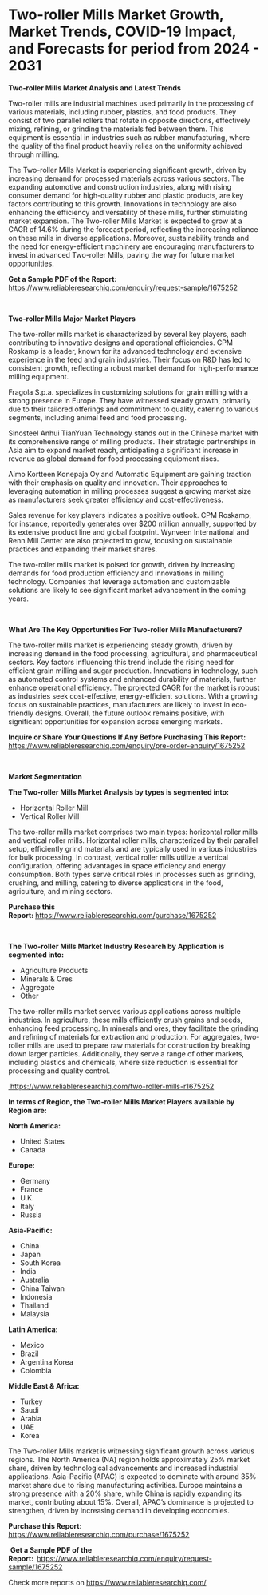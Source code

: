 <p><h1>Two-roller Mills Market Growth, Market Trends, COVID-19 Impact, and Forecasts for period from 2024 - 2031</h1></p><p><strong>Two-roller Mills Market Analysis and Latest Trends</strong></p>
<p><p>Two-roller mills are industrial machines used primarily in the processing of various materials, including rubber, plastics, and food products. They consist of two parallel rollers that rotate in opposite directions, effectively mixing, refining, or grinding the materials fed between them. This equipment is essential in industries such as rubber manufacturing, where the quality of the final product heavily relies on the uniformity achieved through milling.</p><p>The Two-roller Mills Market is experiencing significant growth, driven by increasing demand for processed materials across various sectors. The expanding automotive and construction industries, along with rising consumer demand for high-quality rubber and plastic products, are key factors contributing to this growth. Innovations in technology are also enhancing the efficiency and versatility of these mills, further stimulating market expansion. The Two-roller Mills Market is expected to grow at a CAGR of 14.6% during the forecast period, reflecting the increasing reliance on these mills in diverse applications. Moreover, sustainability trends and the need for energy-efficient machinery are encouraging manufacturers to invest in advanced Two-roller Mills, paving the way for future market opportunities.</p></p>
<p><strong>Get a Sample PDF of the Report:&nbsp;</strong> <a href="https://www.reliableresearchiq.com/enquiry/request-sample/1675252?utm_campaign=1082&utm_medium=2&utm_source=Github&utm_content=ia&utm_term=28122024&utm_id=two-roller-mills">https://www.reliableresearchiq.com/enquiry/request-sample/1675252</a></p>
<p>&nbsp;</p>
<p><strong>Two-roller Mills Major Market Players</strong></p>
<p><p>The two-roller mills market is characterized by several key players, each contributing to innovative designs and operational efficiencies. CPM Roskamp is a leader, known for its advanced technology and extensive experience in the feed and grain industries. Their focus on R&D has led to consistent growth, reflecting a robust market demand for high-performance milling equipment.</p><p>Fragola S.p.a. specializes in customizing solutions for grain milling with a strong presence in Europe. They have witnessed steady growth, primarily due to their tailored offerings and commitment to quality, catering to various segments, including animal feed and food processing.</p><p>Sinosteel Anhui TianYuan Technology stands out in the Chinese market with its comprehensive range of milling products. Their strategic partnerships in Asia aim to expand market reach, anticipating a significant increase in revenue as global demand for food processing equipment rises.</p><p>Aimo Kortteen Konepaja Oy and Automatic Equipment are gaining traction with their emphasis on quality and innovation. Their approaches to leveraging automation in milling processes suggest a growing market size as manufacturers seek greater efficiency and cost-effectiveness.</p><p>Sales revenue for key players indicates a positive outlook. CPM Roskamp, for instance, reportedly generates over $200 million annually, supported by its extensive product line and global footprint. Wynveen International and Renn Mill Center are also projected to grow, focusing on sustainable practices and expanding their market shares.</p><p>The two-roller mills market is poised for growth, driven by increasing demands for food production efficiency and innovations in milling technology. Companies that leverage automation and customizable solutions are likely to see significant market advancement in the coming years.</p></p>
<p>&nbsp;</p>
<p><strong>What Are The Key Opportunities For Two-roller Mills Manufacturers?</strong></p>
<p><p>The two-roller mills market is experiencing steady growth, driven by increasing demand in the food processing, agricultural, and pharmaceutical sectors. Key factors influencing this trend include the rising need for efficient grain milling and sugar production. Innovations in technology, such as automated control systems and enhanced durability of materials, further enhance operational efficiency. The projected CAGR for the market is robust as industries seek cost-effective, energy-efficient solutions. With a growing focus on sustainable practices, manufacturers are likely to invest in eco-friendly designs. Overall, the future outlook remains positive, with significant opportunities for expansion across emerging markets.</p></p>
<p><strong>Inquire or Share Your Questions If Any Before Purchasing This Report:</strong> <a href="https://www.reliableresearchiq.com/enquiry/pre-order-enquiry/1675252?utm_campaign=1082&utm_medium=2&utm_source=Github&utm_content=ia&utm_term=28122024&utm_id=two-roller-mills">https://www.reliableresearchiq.com/enquiry/pre-order-enquiry/1675252</a></p>
<p>&nbsp;</p>
<p><strong>Market Segmentation</strong></p>
<p><strong>The Two-roller Mills Market Analysis by types is segmented into:</strong></p>
<p><ul><li>Horizontal Roller Mill</li><li>Vertical Roller Mill</li></ul></p>
<p><p>The two-roller mills market comprises two main types: horizontal roller mills and vertical roller mills. Horizontal roller mills, characterized by their parallel setup, efficiently grind materials and are typically used in various industries for bulk processing. In contrast, vertical roller mills utilize a vertical configuration, offering advantages in space efficiency and energy consumption. Both types serve critical roles in processes such as grinding, crushing, and milling, catering to diverse applications in the food, agriculture, and mining sectors.</p></p>
<p><strong>Purchase this Report:&nbsp;</strong><a href="https://www.reliableresearchiq.com/purchase/1675252?utm_campaign=1082&utm_medium=2&utm_source=Github&utm_content=ia&utm_term=28122024&utm_id=two-roller-mills">https://www.reliableresearchiq.com/purchase/1675252</a></p>
<p>&nbsp;</p>
<p><strong>The Two-roller Mills Market Industry Research by Application is segmented into:</strong></p>
<p><ul><li>Agriculture Products</li><li>Minerals & Ores</li><li>Aggregate</li><li>Other</li></ul></p>
<p><p>The two-roller mills market serves various applications across multiple industries. In agriculture, these mills efficiently crush grains and seeds, enhancing feed processing. In minerals and ores, they facilitate the grinding and refining of materials for extraction and production. For aggregates, two-roller mills are used to prepare raw materials for construction by breaking down larger particles. Additionally, they serve a range of other markets, including plastics and chemicals, where size reduction is essential for processing and quality control.</p></p>
<p><a href="https://www.reliableresearchiq.com/two-roller-mills-r1675252?utm_campaign=1082&utm_medium=2&utm_source=Github&utm_content=ia&utm_term=28122024&utm_id=two-roller-mills">&nbsp;https://www.reliableresearchiq.com/two-roller-mills-r1675252</a></p>
<p><strong>In terms of Region, the Two-roller Mills Market Players available by Region are:</strong></p>
<p>
    <p> <strong> North America: </strong>
        <ul>
            <li>United States</li>
            <li>Canada</li>
        </ul>
        </p> 
    <p> <strong> Europe: </strong>
        <ul>
            <li>Germany</li>
            <li>France</li>
            <li>U.K.</li>
            <li>Italy</li>
            <li>Russia</li>
        </ul>
        </p> 
    <p> <strong> Asia-Pacific: </strong>
        <ul>
            <li>China</li>
            <li>Japan</li>
            <li>South Korea</li>
            <li>India</li>
            <li>Australia</li>
            <li>China Taiwan</li>
            <li>Indonesia</li>
            <li>Thailand</li>
            <li>Malaysia</li>
        </ul>
        </p> 
    <p> <strong> Latin America: </strong>
        <ul>
            <li>Mexico</li>
            <li>Brazil</li>
            <li>Argentina Korea</li>
            <li>Colombia</li>
        </ul>
        </p> 
    <p> <strong> Middle East & Africa: </strong>
        <ul>
            <li>Turkey</li>
            <li>Saudi</li>
            <li>Arabia</li>
            <li>UAE</li>
            <li>Korea</li>
        </ul>
    </p>
    </p>
<p><p>The Two-roller Mills market is witnessing significant growth across various regions. The North America (NA) region holds approximately 25% market share, driven by technological advancements and increased industrial applications. Asia-Pacific (APAC) is expected to dominate with around 35% market share due to rising manufacturing activities. Europe maintains a strong presence with a 20% share, while China is rapidly expanding its market, contributing about 15%. Overall, APAC’s dominance is projected to strengthen, driven by increasing demand in developing economies.</p></p>
<p><strong>Purchase this Report: </strong><a href="https://www.reliableresearchiq.com/purchase/1675252?utm_campaign=1082&utm_medium=2&utm_source=Github&utm_content=ia&utm_term=28122024&utm_id=two-roller-mills">https://www.reliableresearchiq.com/purchase/1675252</a></p>
<p>&nbsp;<strong>Get a Sample PDF of the Report:&nbsp;&nbsp;</strong><a href="https://www.reliableresearchiq.com/enquiry/request-sample/1675252?utm_campaign=1082&utm_medium=2&utm_source=Github&utm_content=ia&utm_term=28122024&utm_id=two-roller-mills">https://www.reliableresearchiq.com/enquiry/request-sample/1675252</a></p>
<p><strong></strong></p>
<p>Check more reports on <a href="https://www.reliableresearchiq.com/?utm_campaign=1082&utm_medium=2&utm_source=Github&utm_content=ia&utm_term=28122024&utm_id=two-roller-mills">https://www.reliableresearchiq.com/</a></p>